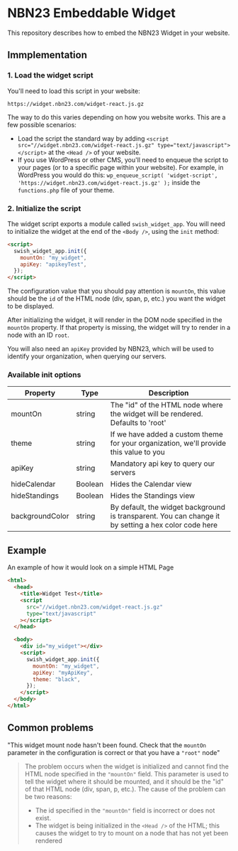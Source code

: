 # NBN23 Embeddable Widget

This repository describes how to embed the NBN23 Widget in your website.

## Immplementation

### 1. Load the widget script

You'll need to load this script in your website:

`https://widget.nbn23.com/widget-react.js.gz`

The way to do this varies depending on how you website works. This are a few possible scenarios:

- Load the script the standard way by adding `<script src="//widget.nbn23.com/widget-react.js.gz" type="text/javascript"></script>` at the `<Head />` of your website.
- If you use WordPress or other CMS, you'll need to enqueue the script to your pages (or to a specific page within your website). For example, in WordPress you would do this: `wp_enqueue_script( 'widget-script', 'https://widget.nbn23.com/widget-react.js.gz' );` inside the `functions.php` file of your theme.

### 2. Initialize the script

The widget script exports a module called `swish_widget_app`. You will need to initialize the widget at the end of the `<Body />`, using the `init` method:

```html
<script>
  swish_widget_app.init({
    mountOn: "my_widget",
    apiKey: "apikeyTest",
  });
</script>
```

The configuration value that you should pay attention is `mountOn`, this value should be the `id` of the HTML node (div, span, p, etc.) you want the widget to be displayed.

After initializing the widget, it will render in the DOM node specified in the `mountOn` property. If that property is missing, the widget will try to render in a node with an ID `root`.

You will also need an `apiKey` provided by NBN23, which will be used to identify your organization, when querying our servers.

### Available init options

| Property        | Type    | Description                                                                                          |
| --------------- | ------- | ---------------------------------------------------------------------------------------------------- |
| mountOn         | string  | The "id" of the HTML node where the widget will be rendered. Defaults to 'root'                      |
| theme           | string  | If we have added a custom theme for your organization, we'll provide this value to you               |
| apiKey          | string  | Mandatory api key to query our servers                                                               |
| hideCalendar    | Boolean | Hides the Calendar view                                                                              |
| hideStandings   | Boolean | Hides the Standings view                                                                             |
| backgroundColor | string  | By default, the widget background is transparent. You can change it by setting a hex color code here |

## Example

An example of how it would look on a simple HTML Page

```html
<html>
  <head>
    <title>Widget Test</title>
    <script
      src="//widget.nbn23.com/widget-react.js.gz"
      type="text/javascript"
    ></script>
  </head>

  <body>
    <div id="my_widget"></div>
    <script>
      swish_widget_app.init({
        mountOn: "my_widget",
        apiKey: "myApiKey",
        theme: "black",
      });
    </script>
  </body>
</html>
```

## Common problems

"This widget mount node hasn't been found. Check that the `mountOn` parameter in the configuration is correct or that you have a `"root"` node"

> The problem occurs when the widget is initialized and cannot find the HTML node specified in the `"mountOn"` field. This parameter is used to tell the widget where it should be mounted, and it should be the "id" of that HTML node (div, span, p, etc.). The cause of the problem can be two reasons:
>
> - The id specified in the `"mountOn"` field is incorrect or does not exist.
> - The widget is being initialized in the `<Head />` of the HTML; this causes the widget to try to mount on a node that has not yet been rendered

